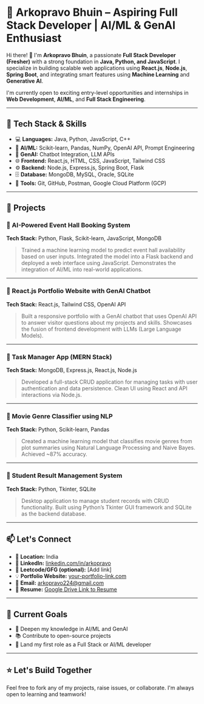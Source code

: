 
# 💼 Arkopravo Bhuin – Aspiring Full Stack Developer | AI/ML & GenAI Enthusiast

Hi there! 👋 I'm **Arkopravo Bhuin**, a passionate **Full Stack Developer (Fresher)** with a strong foundation in **Java, Python, and JavaScript**. I specialize in building scalable web applications using **React.js**, **Node.js**, **Spring Boot**, and integrating smart features using **Machine Learning** and **Generative AI**.

I'm currently open to exciting entry-level opportunities and internships in **Web Development**, **AI/ML**, and **Full Stack Engineering**.

---

## 🔧 Tech Stack & Skills

- 💻 **Languages:** Java, Python, JavaScript, C++
- 🧠 **AI/ML:** Scikit-learn, Pandas, NumPy, OpenAI API, Prompt Engineering
- 🧬 **GenAI:** Chatbot Integration, LLM APIs
- 🌐 **Frontend:** React.js, HTML, CSS, JavaScript, Tailwind CSS
- ⚙️ **Backend:** Node.js, Express.js, Spring Boot, Flask
- 🗄️ **Database:** MongoDB, MySQL, Oracle, SQLite
- 🔧 **Tools:** Git, GitHub, Postman, Google Cloud Platform (GCP)

---

## 📌 Projects

### 🔹 AI-Powered Event Hall Booking System  
**Tech Stack:** Python, Flask, Scikit-learn, JavaScript, MongoDB  
> Trained a machine learning model to predict event hall availability based on user inputs. Integrated the model into a Flask backend and deployed a web interface using JavaScript. Demonstrates the integration of AI/ML into real-world applications.

---

### 🔹 React.js Portfolio Website with GenAI Chatbot  
**Tech Stack:** React.js, Tailwind CSS, OpenAI API  
> Built a responsive portfolio with a GenAI chatbot that uses OpenAI API to answer visitor questions about my projects and skills. Showcases the fusion of frontend development with LLMs (Large Language Models).

---

### 🔹 Task Manager App (MERN Stack)  
**Tech Stack:** MongoDB, Express.js, React.js, Node.js  
> Developed a full-stack CRUD application for managing tasks with user authentication and data persistence. Clean UI using React and API interactions via Node.js.

---

### 🔹 Movie Genre Classifier using NLP  
**Tech Stack:** Python, Scikit-learn, Pandas  
> Created a machine learning model that classifies movie genres from plot summaries using Natural Language Processing and Naive Bayes. Achieved ~87% accuracy.

---

### 🔹 Student Result Management System  
**Tech Stack:** Python, Tkinter, SQLite  
> Desktop application to manage student records with CRUD functionality. Built using Python’s Tkinter GUI framework and SQLite as the backend database.

---

## 📫 Let's Connect

- 📍 **Location:** India  
- 💼 **LinkedIn:** [linkedin.com/in/arkopravo](https://www.linkedin.com/in/your-link)  
- 🧠 **Leetcode/GFG (optional):** [Add link]  
- 💡 **Portfolio Website:** [your-portfolio-link.com](https://your-link.com)  
- 📧 **Email:** arkopravo224@gmail.com  
- 📁 **Resume:** [Google Drive Link to Resume](https://drive.google.com/your-link)

---

## 🚀 Current Goals

- 🌱 Deepen my knowledge in AI/ML and GenAI  
- 📚 Contribute to open-source projects  
- 💼 Land my first role as a Full Stack or AI/ML developer

---

## ⭐ Let's Build Together

Feel free to fork any of my projects, raise issues, or collaborate. I'm always open to learning and teamwork!

